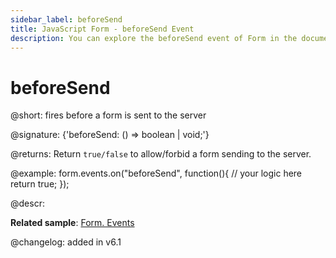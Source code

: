 ```yaml
---
sidebar_label: beforeSend
title: JavaScript Form - beforeSend Event 
description: You can explore the beforeSend event of Form in the documentation of the DHTMLX JavaScript UI library. Browse developer guides and API reference, try out code examples and live demos, and download a free 30-day evaluation version of DHTMLX Suite 7.
---
```


# beforeSend

@short: fires before a form is sent to the server

@signature: {'beforeSend: () => boolean | void;'}

@returns:
Return `true/false` to allow/forbid a form sending to the server.

@example:
form.events.on("beforeSend", function(){
   // your logic here
   return true;
});

@descr:

**Related sample**: [Form. Events](https://snippet.dhtmlx.com/vyipsaoa)

@changelog: added in v6.1

[comment]: # (@relatedapi: form/api/form_aftersend_event.md form/api/form_send_method.md)
